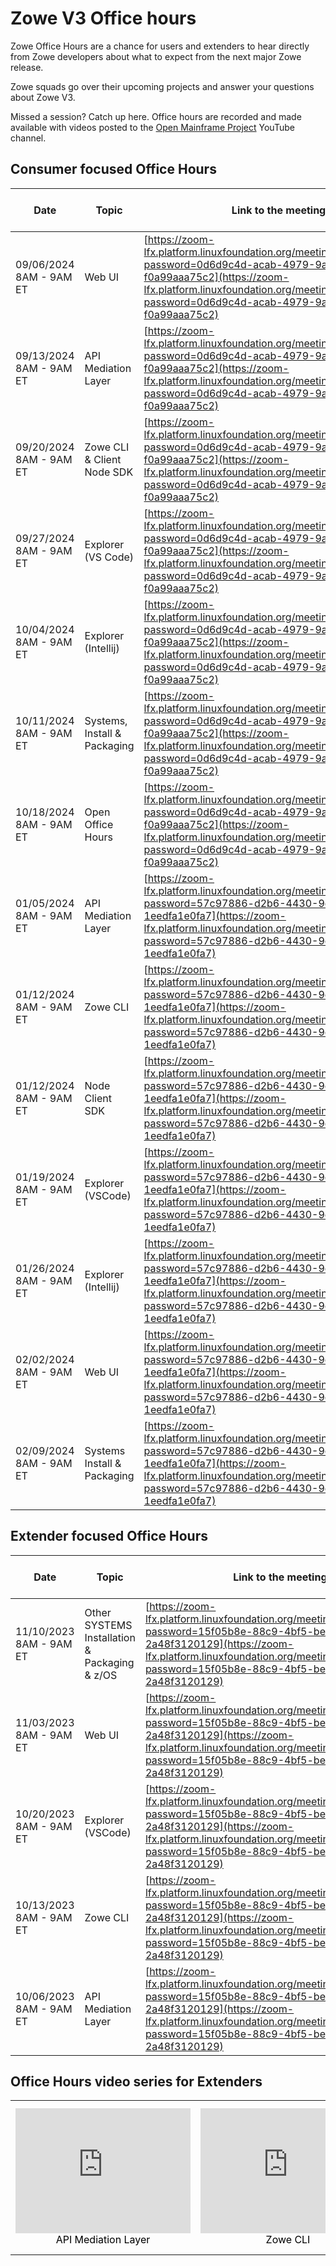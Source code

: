 # Zowe V3 Office hours 

Zowe Office Hours are a chance for users and extenders to hear directly from Zowe developers about what to expect from the next major Zowe release.

Zowe squads go over their upcoming projects and answer your questions about Zowe V3.

Missed a session? Catch up here. Office hours are recorded and made available with videos posted to the [Open Mainframe Project](https://www.youtube.com/@OpenMainframeProject) YouTube channel.

## Consumer focused Office Hours

| Date	                    | Topic	                       | Link to the meeting                                                                                                                                                                                                                | Link to the recording                                              | Links to the materials                                                  |
| ------------------------ | --------------------------- | ---------------------------------------------------------------------------------------------------------------------------------------------------------------------------------------------------------------------------------- | ------------------------------------------------------------------ | ----------------------------------------------------------------------|
| 09/06/2024 8AM - 9AM ET	| Web UI	                   | [https://zoom-lfx.platform.linuxfoundation.org/meeting/92746535715?password=0d6d9c4d-acab-4979-9ac1-f0a99aaa75c2](https://zoom-lfx.platform.linuxfoundation.org/meeting/92746535715?password=0d6d9c4d-acab-4979-9ac1-f0a99aaa75c2) |		                                                             |                                                                         |
| 09/13/2024 8AM - 9AM ET	| API Mediation Layer	       | [https://zoom-lfx.platform.linuxfoundation.org/meeting/92746535715?password=0d6d9c4d-acab-4979-9ac1-f0a99aaa75c2](https://zoom-lfx.platform.linuxfoundation.org/meeting/92746535715?password=0d6d9c4d-acab-4979-9ac1-f0a99aaa75c2) |		                                                             |                                                                         |
| 09/20/2024 8AM - 9AM ET	| Zowe CLI & Client Node SDK	       | [https://zoom-lfx.platform.linuxfoundation.org/meeting/92746535715?password=0d6d9c4d-acab-4979-9ac1-f0a99aaa75c2](https://zoom-lfx.platform.linuxfoundation.org/meeting/92746535715?password=0d6d9c4d-acab-4979-9ac1-f0a99aaa75c2) |		                                                             |                                                                         |
| 09/27/2024 8AM - 9AM ET	| Explorer (VS Code)	       | [https://zoom-lfx.platform.linuxfoundation.org/meeting/92746535715?password=0d6d9c4d-acab-4979-9ac1-f0a99aaa75c2](https://zoom-lfx.platform.linuxfoundation.org/meeting/92746535715?password=0d6d9c4d-acab-4979-9ac1-f0a99aaa75c2) |		                                                             |                                                                         |
| 10/04/2024 8AM - 9AM ET	| Explorer (Intellij)	       | [https://zoom-lfx.platform.linuxfoundation.org/meeting/92746535715?password=0d6d9c4d-acab-4979-9ac1-f0a99aaa75c2](https://zoom-lfx.platform.linuxfoundation.org/meeting/92746535715?password=0d6d9c4d-acab-4979-9ac1-f0a99aaa75c2) |		                                                             |                                                                         |
| 10/11/2024 8AM - 9AM ET	| Systems, Install & Packaging | [https://zoom-lfx.platform.linuxfoundation.org/meeting/92746535715?password=0d6d9c4d-acab-4979-9ac1-f0a99aaa75c2](https://zoom-lfx.platform.linuxfoundation.org/meeting/92746535715?password=0d6d9c4d-acab-4979-9ac1-f0a99aaa75c2) |		                                                             |                                                                         |
| 10/18/2024 8AM - 9AM ET	| Open Office Hours	           | [https://zoom-lfx.platform.linuxfoundation.org/meeting/92746535715?password=0d6d9c4d-acab-4979-9ac1-f0a99aaa75c2](https://zoom-lfx.platform.linuxfoundation.org/meeting/92746535715?password=0d6d9c4d-acab-4979-9ac1-f0a99aaa75c2) |		                                                             |                                                                         |
| 01/05/2024 8AM - 9AM ET	| API Mediation Layer	       | [https://zoom-lfx.platform.linuxfoundation.org/meeting/95815909111?password=57c97886-d2b6-4430-9c05-1eedfa1e0fa7](https://zoom-lfx.platform.linuxfoundation.org/meeting/95815909111?password=57c97886-d2b6-4430-9c05-1eedfa1e0fa7) | [Zoom recording](https://youtu.be/6gkoSSypTck?si=h4DJCZ8LzZMj3rHh) |	[Presentation](https://ibm.box.com/s/06rtqh1at3nd7q3lgi36ly8uum1h4adn) |
| 01/12/2024 8AM - 9AM ET	| Zowe CLI	                       | [https://zoom-lfx.platform.linuxfoundation.org/meeting/95815909111?password=57c97886-d2b6-4430-9c05-1eedfa1e0fa7](https://zoom-lfx.platform.linuxfoundation.org/meeting/95815909111?password=57c97886-d2b6-4430-9c05-1eedfa1e0fa7) | [Zoom recording](https://youtu.be/wgzJO9eyyhA?si=dgER1FQVzwAvm_1t) |	[Presentation](https://ibm.box.com/s/aqcwrc83i8uq9llyo3kae8pjxi0p1xlb) |
| 01/12/2024 8AM - 9AM ET	| Node Client SDK	           | [https://zoom-lfx.platform.linuxfoundation.org/meeting/95815909111?password=57c97886-d2b6-4430-9c05-1eedfa1e0fa7](https://zoom-lfx.platform.linuxfoundation.org/meeting/95815909111?password=57c97886-d2b6-4430-9c05-1eedfa1e0fa7) | [Zoom recording](https://youtu.be/wgzJO9eyyhA?si=dgER1FQVzwAvm_1t) |	[Presentation](https://ibm.box.com/s/ujdkjfb6f1zhx4amse1x7aysdb76ai80) |
| 01/19/2024 8AM - 9AM ET	| Explorer (VSCode)	           | [https://zoom-lfx.platform.linuxfoundation.org/meeting/95815909111?password=57c97886-d2b6-4430-9c05-1eedfa1e0fa7](https://zoom-lfx.platform.linuxfoundation.org/meeting/95815909111?password=57c97886-d2b6-4430-9c05-1eedfa1e0fa7) | [Zoom recording](https://youtu.be/ZGmD2hxJVHE?si=ra46RJu3YdkecrXu) |	[Presentation](https://ibm.box.com/s/366i3i576c3r2s6kn3sqtwxzsj9lcpzm) |
| 01/26/2024 8AM - 9AM ET	| Explorer (Intellij)	       | [https://zoom-lfx.platform.linuxfoundation.org/meeting/95815909111?password=57c97886-d2b6-4430-9c05-1eedfa1e0fa7](https://zoom-lfx.platform.linuxfoundation.org/meeting/95815909111?password=57c97886-d2b6-4430-9c05-1eedfa1e0fa7) | [Zoom recording](https://youtu.be/mDlCuhizy3M?si=OlFs5mXUahH59xEl) |	[Presentation](https://ibm.box.com/s/monvnv2b55v1p6cz5cpxrmeyf8m794j4) |
| 02/02/2024 8AM - 9AM ET	| Web UI	                   | [https://zoom-lfx.platform.linuxfoundation.org/meeting/95815909111?password=57c97886-d2b6-4430-9c05-1eedfa1e0fa7](https://zoom-lfx.platform.linuxfoundation.org/meeting/95815909111?password=57c97886-d2b6-4430-9c05-1eedfa1e0fa7) | [Zoom recording](https://youtu.be/KllchLDvBjs?si=WxJ4nBJrUDzqwwwW) |	[Presentation](https://ibm.box.com/s/asqn9wx7qc1mfwmdn6dqnkt56xuuflaz) |
| 02/09/2024 8AM - 9AM ET	| Systems Install & Packaging  | [https://zoom-lfx.platform.linuxfoundation.org/meeting/95815909111?password=57c97886-d2b6-4430-9c05-1eedfa1e0fa7](https://zoom-lfx.platform.linuxfoundation.org/meeting/95815909111?password=57c97886-d2b6-4430-9c05-1eedfa1e0fa7) | [Zoom recording](https://youtu.be/EQ-jYYl6wnY?si=W3ei2hVVqMcR0Mcn) |	[Presentation](https://ibm.box.com/s/iy5fwn7u5jcjaxfnopd9i6acjsb491qx) |

## Extender focused Office Hours

| Date | Topic | Link to the meeting                                                                                                  | Link to the recording | Links to the materials |
| ---- | ----- |----------------------------------------------------------------------------------------------------------------------|-----------------------|------------------------|
| 11/10/2023 8AM - 9AM ET | Other SYSTEMS Installation & Packaging & z/OS | 	[https://zoom-lfx.platform.linuxfoundation.org/meeting/93849373934?password=15f05b8e-88c9-4bf5-be2b-2a48f3120129](https://zoom-lfx.platform.linuxfoundation.org/meeting/93849373934?password=15f05b8e-88c9-4bf5-be2b-2a48f3120129) | 	[Zoom recording](https://youtu.be/XdU4YTcjBaw?feature=shared)   | 	[Presentation](https://ibm.box.com/shared/static/jrc9sfdiqipyk13enskcpri32ykg8f38.pptx)      |
| 11/03/2023 8AM - 9AM ET | Web UI | 	[https://zoom-lfx.platform.linuxfoundation.org/meeting/93849373934?password=15f05b8e-88c9-4bf5-be2b-2a48f3120129](https://zoom-lfx.platform.linuxfoundation.org/meeting/93849373934?password=15f05b8e-88c9-4bf5-be2b-2a48f3120129)     | 	[Zoom recording](https://youtu.be/xcoN3z4W_GM?feature=shared)       | 	Not Available          |
| 10/20/2023 8AM - 9AM ET | Explorer (VSCode) | 	[https://zoom-lfx.platform.linuxfoundation.org/meeting/93849373934?password=15f05b8e-88c9-4bf5-be2b-2a48f3120129](https://zoom-lfx.platform.linuxfoundation.org/meeting/93849373934?password=15f05b8e-88c9-4bf5-be2b-2a48f3120129)     | 	[Zoom recording](https://youtu.be/Ur-yPjJyTH8?feature=shared)       | 	[Presentation](https://ibm.box.com/s/h5nizhrgke12z63u7v1wivax126usjda)          |
| 10/13/2023 8AM - 9AM ET | Zowe CLI | 	[https://zoom-lfx.platform.linuxfoundation.org/meeting/93849373934?password=15f05b8e-88c9-4bf5-be2b-2a48f3120129](https://zoom-lfx.platform.linuxfoundation.org/meeting/93849373934?password=15f05b8e-88c9-4bf5-be2b-2a48f3120129)     | 	[Zoom recording](https://youtu.be/3DLV28Z3szE?feature=shared)       | 	[Presentation](https://ibm.box.com/s/cdw0q1xnpnmm1wmtbjl3bk0esiqnfyox)          |
| 10/06/2023 8AM - 9AM ET | API Mediation Layer | 	[https://zoom-lfx.platform.linuxfoundation.org/meeting/93849373934?password=15f05b8e-88c9-4bf5-be2b-2a48f3120129](https://zoom-lfx.platform.linuxfoundation.org/meeting/93849373934?password=15f05b8e-88c9-4bf5-be2b-2a48f3120129)     | 	[Zoom recording](https://youtu.be/6TTpRx9TyO4?feature=shared)       | 	[Presentation](https://ibm.box.com/s/0srch736nkq0q6kcrxazt0nvgfjnxyd3)          |

## Office Hours video series for Extenders

<table rules="none" align="center">
	<tr>
		<td>
			<center>
<iframe width="280" height="200" src="https://www.youtube.com/embed/6TTpRx9TyO4?si=UOC6VmLjQKQTQtkB" title="YouTube video player" frameborder="0" allow="accelerometer; autoplay; clipboard-write; encrypted-media; gyroscope; picture-in-picture; web-share" allowfullscreen></iframe>
<font color="000000">API Mediation Layer</font>
			</center>
		</td>
		<td>
			<center>
<iframe width="280" height="200" src="https://www.youtube.com/embed/3DLV28Z3szE?si=smn0iOoyz25GCljv" title="YouTube video player" frameborder="0" allow="accelerometer; autoplay; clipboard-write; encrypted-media; gyroscope; picture-in-picture; web-share" allowfullscreen></iframe>
<font color="000000">Zowe CLI</font>
			</center>
		</td>
		<td>
			<center>
<iframe width="280" height="200" src="https://www.youtube.com/embed/Ur-yPjJyTH8?si=ZFYjbBwV4khI375_" title="YouTube video player" frameborder="0" allow="accelerometer; autoplay; clipboard-write; encrypted-media; gyroscope; picture-in-picture; web-share" allowfullscreen></iframe>
<font color="000000">Zowe Explorer for Visual Studio Code</font>
			</center>
		</td>
	</tr>
</table>
